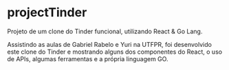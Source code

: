 # projectTinder
Projeto de um clone do Tinder funcional, utilizando React & Go Lang.

Assistindo as aulas de Gabriel Rabelo e Yuri na UTFPR, foi desenvolvido este clone do Tinder e mostrando alguns dos componentes do React, o uso de APIs, algumas ferramentas e
a própria linguagem GO.
